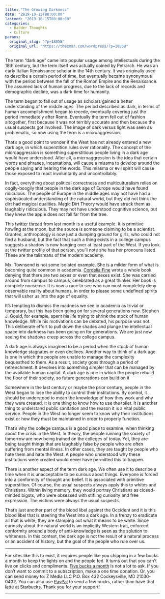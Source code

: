 ```yaml
---
title: "The Growing Darkness"
date: "2019-10-15T00:00:00"
lastmod: "2019-10-15T00:00:00"
categories:
  - Badder Thoughts
  - Culture
params:
  original_slug: "?p=18858"
  original_url: "https://thezman.com/wordpress/?p=18858"
---
```


The term “dark age” came into popular usage among intellectuals during
the 18th century, but the term itself was actually coined by Petrarch.
He was an early Italian Renaissance scholar in the 14th century. It was
originally used to describe a certain period of time, but eventually
became synonymous with the period between the fall of the Roman Empire
and the Renaissance. The assumed lack of human progress, due to the lack
of records and demographic decline, was a dark time for humanity.

The term began to fall out of usage as scholars gained a better
understanding of the middle ages. The period described as dark, in terms
of human accomplishment began to recede, eventually covering just the
period immediately after Rome. Eventually the term fell out of fashion
altogether, first because it was not terribly accurate and then because
the usual suspects got involved. The image of dark versus light was seen
as problematic, so now using the term is a microaggression.

That’s a good point to wonder if the West has not already entered a new
dark age, in which superstition rules over rationality. The concept of
the microaggression is something superstitious people living in a dark
age would have understood. After all, a microaggression is the idea that
certain words and phrases, incantations, will cause a miasma to develop
around the people saying and hearing the words. This miasma or evil
spirit will cause those exposed to react involuntarily and
uncontrollably.

In fact, everything about political correctness and multiculturalism
relies on oogily-boogily that people in the dark age of Europe would
have found ridiculous. The people of Europe in the middle ages may not
have had a sophisticated understanding of the natural world, but they
did not think the dirt had magical qualities. Magic Dirt Theory would
have struck them as laughably ridiculous. They may not have understood
cognitive science, but they knew the apple does not fall far from the
tree.

This
<a href="https://twitter.com/CathrynTownsend/status/1178376436459167745"
rel="noopener noreferrer" target="_blank">twitter thread</a> from last
month is a useful example. It is primitive howling at the moon, but the
source is someone claiming to be a scientist. Granted, anthropology is
now just a dumping ground for girls, who could not find a husband, but
the fact that such a thing exists in a college campus suggests a shadow
is now hanging over at least part of the West. If you look at the
twitter profile of that person, you’ll note she has her pronouns listed.
These are the talismans of the modern academy.

Mx. Townsend is not some isolated example. She is a milder form of what
is becoming quite common in academia. <a
href="https://www.amazon.com/Testosterone-Rex-Myths-Science-Society/dp/0393082083"
rel="noopener noreferrer" target="_blank">Cordelia Fine</a> wrote a
whole book denying that there are two sexes or even that sexes exist.
She was carried around from campus to campus, celebrated as a great
thinker. Her book is complete nonsense. It is now a race to see who can
most completely deny observable reality about humans, in order to please
some undefined spirits that will usher us into the age of equality.

It’s tempting to dismiss the madness we see in academia as trivial or
temporary, but this has been going on for several generations now.
Stephen J. Gould, for example, spent his life trying to shrink the stock
of human knowledge. While his motivations can be debated, his purpose
was not. This deliberate effort to pull down the shades and plunge the
intellectual space into darkness has been going on for generations. We
are just now seeing the shadows creep across the college campus.

A dark age is always imagined to be a period when the stock of human
knowledge stagnates or even declines. Another way to think of a dark age
is one in which the people are unable to manage the complexity
bequeathed to them. As a result, society goes through a period of
retrenchment. It devolves into something simpler that can be managed by
the available human capital. A dark age is one in which the people
rebuild the floor of their society, so future generations can build on
it

Somewhere in the last century or maybe the prior century, people in the
West began to lose the ability to control their institutions. By
control, it should be understood to mean the knowledge of how they work
and why they were created. It is one thing to know how to use the
toilet. It is another thing to understand public sanitation and the
reason it is a vital public service. People in the West no longer seem
to know why their institutions exist or how they must be maintained in
order to properly function.

That’s why the college campus is a good place to examine, when thinking
about the crisis in the West. In theory, the people running the society
of tomorrow are now being trained on the colleges of today. Yet, they
are being taught things that are laughably false by people who are often
suffering from mental illness. In other cases, they are taught by people
who hate them and hate the West. A people who understood why these
institutions were created would never have permitted this to happen.

There is another aspect of the term dark age. We often use it to
describe a time when it is unacceptable to be curious about things.
Everyone is forced into a conformity of thought and belief. It is
associated with primitive superstition. Of course, the usual suspects
always apply this to whites and Christians. Within living memory, they
would portray Christians as closed-minded bigots, who were obsessed with
stifling curiosity and free expression. The victims were always the
usual suspects.

That’s just another part of the blood libel against the Occident and it
is this blood libel that is steering the West into a dark age. In a
frenzy to eradicate all that is white, they are stamping out what it
means to be white. Since curiosity about the natural world is an
implicitly Western trait, enforced conformity around a body of
anti-knowledge is seen as the solution to whiteness. In this context,
the dark age is not the result of a natural process or an accident of
history, but the goal of the people who rule over us.

------------------------------------------------------------------------

For sites like this to exist, it requires people like you chipping in a
few bucks a month to keep the lights on and the people fed. It turns out
that you can’t live on clicks and compliments.
<a href="https://www.subscribestar.com/the-z-blog"
rel="noopener noreferrer" target="_blank">Five bucks a month</a> is not
a lot to ask. If you don’t want to commit to a subscription, make a one
time donation. Or, you can send money to: Z Media LLC P.O. Box 432
Cockeysville, MD 21030-0432. You can also use <a
href="https://www.paypal.com/cgi-bin/webscr?cmd=_s-xclick&amp;hosted_button_id=UDAS2Q8JYA6CN&amp;source=url"
rel="noopener noreferrer" target="_blank">PayPal</a> to send a few
bucks, rather than have that latte at Starbucks. Thank you for your
support!

------------------------------------------------------------------------
